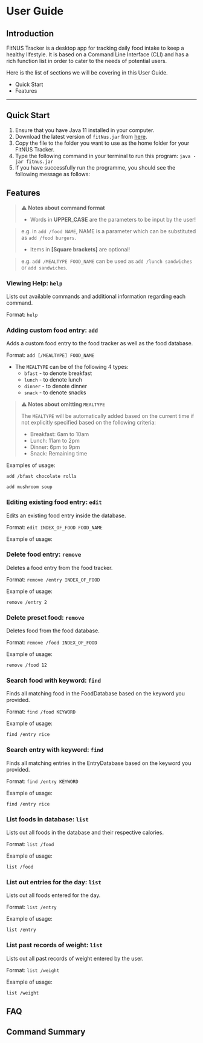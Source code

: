 # User Guide

## Introduction

FitNUS Tracker is a desktop app for tracking daily food intake to keep a healthy lifestyle. 
It is based on a Command Line Interface (CLI) and has a rich function list in order to cater to the needs of potential users.

Here is the list of sections we will be covering in this User Guide.

- Quick Start
- Features

---
## Quick Start

1. Ensure that you have Java 11 installed in your computer. 
2. Download the latest version of `fitNus.jar` from [here](https://github.com/AY2122S1-CS2113T-W12-1/tp/releases/tag/V2.0).
3. Copy the file to the folder you want to use as the home folder for your FitNUS Tracker.
4. Type the following command in your terminal to run this program: 
```java -jar fitnus.jar```
5. If you have successfully run the programme, you should see the following message as follows: 




## Features 
> **⚠️ Notes about command format**
> 
> - Words in **UPPER_CASE** are the parameters to be input by the user!

>  e.g. in `add /food NAME`, NAME is a parameter which can be substituted as `add /food burgers`.
> - Items in **[Square brackets]** are optional!

>  e.g. `add /MEALTYPE FOOD_NAME` can be used as `add /lunch sandwiches` or `add sandwiches`.


### Viewing Help: `help`
Lists out available commands and additional information regarding each command.

Format: `help`

### Adding custom food entry: `add`
Adds a custom food entry to the food tracker as well as the food database.


Format: `add [/MEALTYPE] FOOD_NAME`

* The `MEALTYPE` can be of the following 4 types:
  * `bfast` - to denote breakfast
  * `lunch` - to denote lunch
  * `dinner` - to denote dinner
  * `snack` - to denote snacks

> **⚠️ Notes about omitting `MEALTYPE`**
>
> The `MEALTYPE` will be automatically added based on the current time if not explicitly specified based on the following criteria:
>- Breakfast: 6am to 10am
>- Lunch: 11am to 2pm
>- Dinner: 6pm to 9pm
>- Snack: Remaining time

Examples of usage: 

`add /bfast chocolate rolls`

`add mushroom soup`

### Editing existing food entry: `edit`
Edits an existing food entry inside the database.

Format: `edit INDEX_OF_FOOD FOOD_NAME`

Example of usage:


### Delete food entry: `remove`
Deletes a food entry from the food tracker.

Format: `remove /entry INDEX_OF_FOOD`

Example of usage:

`remove /entry 2`

### Delete preset food: `remove`
Deletes food from the food database.

Format: `remove /food INDEX_OF_FOOD`

Example of usage:

`remove /food 12`

### Search food with keyword: `find`
Finds all matching food in the FoodDatabase based on the keyword you provided.

Format: `find /food KEYWORD`

Example of usage:

`find /entry rice`

### Search entry with keyword: `find`
Finds all matching entries in the EntryDatabase based on the keyword you provided.

Format: `find /entry KEYWORD`

Example of usage:

`find /entry rice`

### List foods in database: `list`
Lists out all foods in the database and their respective calories.

Format: `list /food`

Example of usage:

`list /food`

### List out entries for the day: `list`
Lists out all foods entered for the day.

Format: `list /entry`

Example of usage:

`list /entry`

### List past records of weight: `list`
Lists out all past records of weight entered by the user.

Format: `list /weight`

Example of usage:

`list /weight`
## FAQ


## Command Summary


